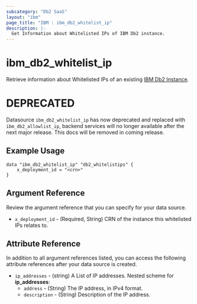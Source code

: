 ```yaml
---
subcategory: "Db2 SaaS"
layout: "ibm"
page_title: "IBM : ibm_db2_whitelist_ip"
description: |-
  Get Information about Whitelisted IPs of IBM Db2 instance.
---
```


# ibm_db2_whitelist_ip

Retrieve information about Whitelisted IPs of an existing [IBM Db2 Instance](https://cloud.ibm.com/docs/Db2onCloud).

# DEPRECATED
Datasource `ibm_db2_whitelist_ip` has now deprecated and replaced with `ibm_db2_allowlist_ip`, backend services will no longer available after the next major release. This docs will be removed in coming release.

## Example Usage

```hcl
data "ibm_db2_whitelist_ip" "db2_whitelistips" {
    x_deployment_id = "<crn>"
}
```
## Argument Reference

Review the argument reference that you can specify for your data source.

* `x_deployment_id` - (Required, String) CRN of the instance this whitelisted IPs relates to.

## Attribute Reference

In addition to all argument references listed, you can access the following attribute references after your data source is created.
* `ip_addresses` - (string) A List of IP addresses.
Nested scheme for **ip_addresses**:
    * `address` - (String) The IP address, in IPv4 format.
    * `description` - (String) Description of the IP address.